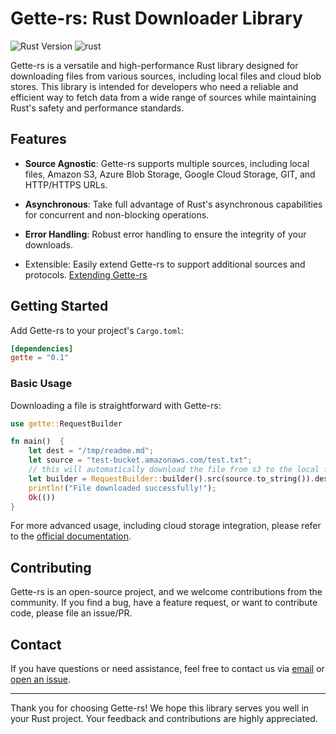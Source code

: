 # Gette-rs: Rust Downloader Library

![Rust Version](https://img.shields.io/badge/Rust-1.73%2B-green.svg)
![rust](https://github.com/ChrisMcKenzie/gette-rs/actions/workflows/rust.yml/badge.svg)

Gette-rs is a versatile and high-performance Rust library designed for downloading files from various sources, including local files and cloud blob stores. This library is intended for developers who need a reliable and efficient way to fetch data from a wide range of sources while maintaining Rust's safety and performance standards.

## Features

- **Source Agnostic**: Gette-rs supports multiple sources, including local files, Amazon S3, Azure Blob Storage, Google Cloud Storage, GIT, and HTTP/HTTPS URLs.

- **Asynchronous**: Take full advantage of Rust's asynchronous capabilities for concurrent and non-blocking operations.

- **Error Handling**: Robust error handling to ensure the integrity of your downloads.

- Extensible: Easily extend Gette-rs to support additional sources and protocols. [Extending Gette-rs](https://docs.rs/gette/latest/gette/trait.Getter.html#extending-gette)

## Getting Started

Add Gette-rs to your project's `Cargo.toml`:

```toml
[dependencies]
gette = "0.1"
```


### Basic Usage

Downloading a file is straightforward with Gette-rs:

```rust
use gette::RequestBuilder

fn main()  {
    let dest = "/tmp/readme.md";
    let source = "test-bucket.amazonaws.com/test.txt";
    // this will automatically download the file from s3 to the local file system
    let builder = RequestBuilder::builder().src(source.to_string()).dest(dest).get().await.unwrap();
    println!("File downloaded successfully!");
    Ok(())
}
```

For more advanced usage, including cloud storage integration, please refer to the [official documentation](https://docs.rs/gette).

## Contributing

Gette-rs is an open-source project, and we welcome contributions from the community. If you find a bug, have a feature request, or want to contribute code, please file an issue/PR.

## Contact

If you have questions or need assistance, feel free to contact us via [email](mailto:chris@chrismckenzie.io) or [open an issue](https://github.com/ChrisMcKenzie/gette-rs/issues).

---

Thank you for choosing Gette-rs! We hope this library serves you well in your Rust project. Your feedback and contributions are highly appreciated.
